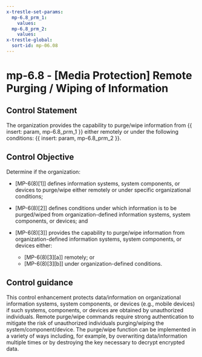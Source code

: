 ```yaml
---
x-trestle-set-params:
  mp-6.8_prm_1:
    values:
  mp-6.8_prm_2:
    values:
x-trestle-global:
  sort-id: mp-06.08
---
```


# mp-6.8 - \[Media Protection\] Remote Purging / Wiping of Information

## Control Statement

The organization provides the capability to purge/wipe information from {{ insert: param, mp-6.8_prm_1 }} either remotely or under the following conditions: {{ insert: param, mp-6.8_prm_2 }}.

## Control Objective

Determine if the organization:

- \[MP-6(8)[1]\] defines information systems, system components, or devices to purge/wipe either remotely or under specific organizational conditions;

- \[MP-6(8)[2]\] defines conditions under which information is to be purged/wiped from organization-defined information systems, system components, or devices; and

- \[MP-6(8)[3]\] provides the capability to purge/wipe information from organization-defined information systems, system components, or devices either:

  - \[MP-6(8)[3][a]\] remotely; or
  - \[MP-6(8)[3][b]\] under organization-defined conditions.

## Control guidance

This control enhancement protects data/information on organizational information systems, system components, or devices (e.g., mobile devices) if such systems, components, or devices are obtained by unauthorized individuals. Remote purge/wipe commands require strong authentication to mitigate the risk of unauthorized individuals purging/wiping the system/component/device. The purge/wipe function can be implemented in a variety of ways including, for example, by overwriting data/information multiple times or by destroying the key necessary to decrypt encrypted data.
